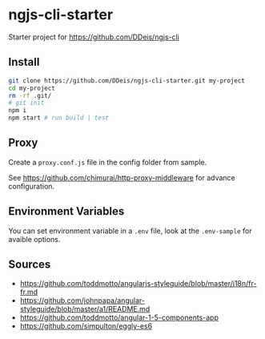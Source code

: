 # ngjs-cli-starter

Starter project for https://github.com/DDeis/ngjs-cli

## Install

```sh
git clone https://github.com/DDeis/ngjs-cli-starter.git my-project
cd my-project
rm -rf .git/
# git init
npm i
npm start # run build | test
```

## Proxy

Create a `proxy.conf.js` file in the config folder from sample.

See https://github.com/chimurai/http-proxy-middleware for advance configuration.

## Environment Variables

You can set environment variable in a `.env` file, look at the `.env-sample` for avaible options.

## Sources

- https://github.com/toddmotto/angularjs-styleguide/blob/master/i18n/fr-fr.md
- https://github.com/johnpapa/angular-styleguide/blob/master/a1/README.md
- https://github.com/toddmotto/angular-1-5-components-app
- https://github.com/simpulton/eggly-es6
